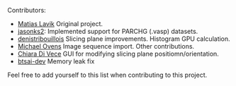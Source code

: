 Contributors:

- [Matias Lavik](https://github.com/mlavik1)
Original project.
- [jasonks2](https://github.com/jasonks2):
Implemented support for PARCHG (.vasp) datasets.
- [denistribouillois](https://github.com/denistribouillois)
Slicing plane improvements. Histogram GPU calculation.
- [Michael Ovens](https://github.com/MichaelOvens)
Image sequence import. Other contributions.
- [Chiara Di Vece](https://github.com/chiaradivece)
GUI for modifying slicing plane positiomn/orientation.
- [btsai-dev](https://github.com/btsai-dev)
Memory leak fix

Feel free to add yourself to this list when contributing to this project.
